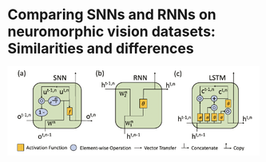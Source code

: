 # Comparing SNNs and RNNs on neuromorphic vision datasets: Similarities and differences

![Neural Models](figs/neuralModels.png)  
